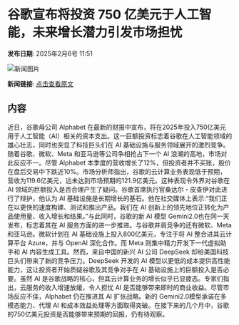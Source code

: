 # 谷歌宣布将投资 750 亿美元于人工智能，未来增长潜力引发市场担忧

**发布日期**: 2025年2月6号 11:51

![新闻图片](https://pic.chinaz.com/picmap/201901011927018011_10.jpg)

**新闻链接**: [点击查看原文](https://www.aibase.com/zh/news/15109)

## 内容

近日，谷歌母公司 Alphabet 在最新的财报中宣布，将在2025年投入750亿美元用于人工智能（AI）相关的资本支出。这一巨额投资标志着谷歌在人工智能领域的雄心壮志，同时也突显了科技巨头们在 AI 基础设施与服务领域展开的激烈竞争。随着谷歌、微软、Meta 和亚马逊等公司争相抢占下一个 AI 浪潮的高地，市场对此反应不一。尽管 Alphabet 本季度的营收增长了12%，但投资者并不买账，股价在盘后交易中下跌近10%。市场分析师指出，谷歌的云计算业务表现低于预期，营收为119.6亿美元，远未达到市场预期的121.9亿美元。这种表现令外界对谷歌在 AI 领域的巨额投入是否合理产生了疑问。谷歌首席执行官桑达尔・皮查伊对此进行了辩护，他认为 AI 基础设施是长期增长的基石。他在社交媒体上表示:“我们正在以更快的速度构建、测试和推出产品。我们在 AI 创新上的领先地位正转化为产品使用量、收入增长和结果。”与此同时，谷歌的新 AI 模型 Gemini2.0也在同一天发布，标志着其在 AI 服务方面的进一步推进。与谷歌并肩竞争的还有微软、Meta 和亚马逊。微软计划在 AI 基础设施上投入800亿美元，专注于将 AI 整合进其云计算平台 Azure，并与 OpenAI 深化合作。而 Meta 则集中精力开发下一代虚拟助手和 AI 内容生成工具。然而，来自中国的新兴 AI 公司 DeepSeek 却给美国科技巨头们带来了新的竞争压力。DeepSeek 开发的 AI 模型以更低的成本提供高性能能力，这让投资者开始质疑谷歌及其竞争对手在 AI 基础设施上的巨额投入是否必要。虽然 AI 是谷歌战略的核心，但其云计算业务的增长似乎已显疲态。专家们指出，云服务的收入增速放缓，令人担忧 AI 是否能够带来即时的商业收益。尽管市场反应不佳，Alphabet 仍在推进其 AI 扩张战略。新的 Gemini2.0模型承诺在多模态能力、代理 AI 和成本效益处理等方面取得突破。在接下来的几个月中，谷歌的750亿美元投资是否能够带来预期的回报，仍有待观察。
